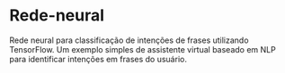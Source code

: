 # Rede-neural
Rede neural para classificação de intenções de frases utilizando TensorFlow. Um exemplo simples de assistente virtual baseado em NLP para identificar intenções em frases do usuário.
